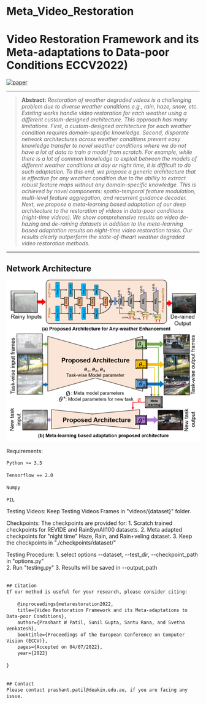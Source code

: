 # Meta_Video_Restoration
# Video Restoration Framework and its Meta-adaptations to Data-poor Conditions ECCV2022)


[![paper](https://img.shields.io/badge/arXiv-Paper-<COLOR>.svg)](https://drive.google.com/file/d/1itwA0a1JQvS6sVsGDJ8Pt2DnQtG3UrJ8/view?usp=sharing)


<hr />

> **Abstract:** *Restoration of weather degraded videos is a challenging problem due to diverse weather conditions e.g., rain, haze, snow, etc. Existing works handle video restoration for each weather using a different custom-designed architecture. This approach has many limitations. First, a custom-designed architecture for each weather condition requires domain-specific knowledge. Second, disparate network architectures across weather conditions prevent easy knowledge transfer to novel weather conditions where we do not have a lot of data to train a model from scratch. For example, while there is a lot of common knowledge to exploit between the models of different weather conditions at day or night time, it is difficult to do such adaptation. To this end, we propose a generic architecture that is effective for any weather condition due to the ability to extract robust feature maps without any domain-specific knowledge. This is achieved by novel components: spatio-temporal feature modulation, multi-level feature aggregation, and recurrent guidance decoder. Next, we propose a meta-learning based adaptation of our deep architecture to the restoration of videos in data-poor conditions (night-time videos). We show comprehensive results on video de-hazing and de-raining datasets in addition to the meta-learning based adaptation results on night-time video restoration tasks. Our results clearly outperform the state-of-theart weather degraded video restoration methods.* 
<hr />

## Network Architecture

<img src = 'Overview.png'> 


Requirements:

	Python >= 3.5

	Tensorflow == 2.0

	Numpy

	PIL

Testing Videos:
	Keep Testing Videos Frames in "videos/{dataset}" folder.

Checkpoints:
	The checkpoints are provided for:
	1. Scratch trained checkpoints for REVIDE and RainSynAll100 datasets.
	2. Meta adapted checkpoints for "night time" Haze, Rain, and Rain+veling dataset.
	3. Keep the checkpoints in "./checkpoints/dataset/"

Testing Procedure:
	1. select options  --dataset, --test_dir, --checkpoint_path in "options.py"  
	2. Run "testing.py"
	3. Results will be saved in --output_path
```

## Citation
If our method is useful for your research, please consider citing:
    
    @inproceedings{metarestoration2022,
	title={Video Restoration Framework and its Meta-adaptations to Data-poor Conditions},
	author={Prashant W Patil, Sunil Gupta, Santu Rana, and Svetha Venkatesh},
	booktitle={Proceedings of the European Conference on Computer Vision (ECCV)},
	pages={Accepted on 04/07/2022},
	year={2022}

}


## Contact
Please contact prashant.patil@deakin.edu.au, if you are facing any issue.

